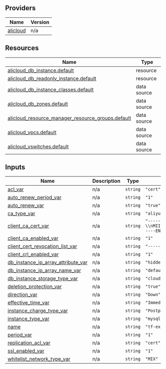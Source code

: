 <!-- BEGIN_TF_DOCS -->
## Providers

| Name | Version |
|------|---------|
| <a name="provider_alicloud"></a> [alicloud](#provider\_alicloud) | n/a |

## Resources

| Name | Type |
|------|------|
| [alicloud_db_instance.default](https://registry.terraform.io/providers/hashicorp/alicloud/latest/docs/resources/db_instance) | resource |
| [alicloud_db_readonly_instance.default](https://registry.terraform.io/providers/hashicorp/alicloud/latest/docs/resources/db_readonly_instance) | resource |
| [alicloud_db_instance_classes.default](https://registry.terraform.io/providers/hashicorp/alicloud/latest/docs/data-sources/db_instance_classes) | data source |
| [alicloud_db_zones.default](https://registry.terraform.io/providers/hashicorp/alicloud/latest/docs/data-sources/db_zones) | data source |
| [alicloud_resource_manager_resource_groups.default](https://registry.terraform.io/providers/hashicorp/alicloud/latest/docs/data-sources/resource_manager_resource_groups) | data source |
| [alicloud_vpcs.default](https://registry.terraform.io/providers/hashicorp/alicloud/latest/docs/data-sources/vpcs) | data source |
| [alicloud_vswitches.default](https://registry.terraform.io/providers/hashicorp/alicloud/latest/docs/data-sources/vswitches) | data source |

## Inputs

| Name | Description | Type | Default | Required |
|------|-------------|------|---------|:--------:|
| <a name="input_acl_var"></a> [acl\_var](#input\_acl\_var) | n/a | `string` | `"cert"` | no |
| <a name="input_auto_renew_period_var"></a> [auto\_renew\_period\_var](#input\_auto\_renew\_period\_var) | n/a | `string` | `"1"` | no |
| <a name="input_auto_renew_var"></a> [auto\_renew\_var](#input\_auto\_renew\_var) | n/a | `string` | `"true"` | no |
| <a name="input_ca_type_var"></a> [ca\_type\_var](#input\_ca\_type\_var) | n/a | `string` | `"aliyun"` | no |
| <a name="input_client_ca_cert_var"></a> [client\_ca\_cert\_var](#input\_client\_ca\_cert\_var) | n/a | `string` | `"-----BEGIN CERTIFICATE-----\\nMIIC+TCCAeGgAwIBAgIJAKfv52qIKAi7MA0GCSqGSIb3DQEBCwUAMBMxETAPBgNV\\nBAMMCHJvb3QtY2ExMB4XDTIxMDQyMzA3Mjk1M1oXDTMxMDQyMTA3Mjk1M1owEzER\\nMA8GA1UEAwwIcm9vdC1jYTEwggEiMA0GCSqGSIb3DQEBAQUAA4IBDwAwggEKAoIB\\nAQCyCXrZgqdge6oSji+URDXN0pMWnq4D8doP8quz09shN9TU4iqtyX+Bw+uYOoNF\\ndNL4W09p8ykca3RzZghXdbHvtSZy5oCe1rup0xaATAgejDZKBi32ogLXdlA5UMyi\\nc0OqIQpOZ+OmeMEVEZP7wsbDy7jS2v59d5OI4tnH2V2SDoWlI/7F9QOq36ER0UqY\\nnnjJGnOsTDVeSy4ZXHMT0pXvSSLHsMMhzSJa6t3CiOuAeAW43zIS9tag0yvJI1v7\\nxKSJTLs9O5V/h+oD9xofQ4kb4kOdStB2KpDteNfJWJoJYdvRMO+g1u6c2ovlc7KR\\nrJPX2ZMJh14q99gPt6Dd+beVAgMBAAGjUDBOMB0GA1UdDgQWBBTDGEb5Aj6SI7hM\\nC+AJa3YTNLdDrTAfBgNVHSMEGDAWgBTDGEb5Aj6SI7hMC+AJa3YTNLdDrTAMBgNV\\nHRMEBTADAQH/MA0GCSqGSIb3DQEBCwUAA4IBAQAXWXp6H4bAMZZN6b/rmuxvn4XP\\n8p/7NN7BgPQSvQ24U5n8Lo2X8yXYZ4Si/NfWBitAqHceTk6rYTFhODG8CykiduHh\\nowfhSjlMj9MGVw3j6I7crBuQ8clUGpy0mUNWJ9ObIdEMaVT+S1Jwk88Byf5FEBxO\\nZLg+hg4NQh9qspFAtnhprU9LbcpVtQFY6uyCPs6OEOpPWF1Vtcu+ibQdIQV/e1SQ\\n3NJ54R3MCfgEb9errFPv/rXscgahSMxW0sDvObAYdeIeiVeBp3wYKKFHeRNFPGT1\\njzei5hlUJzGHf9DlgAH/KODvWUY5cvpuMtJY2yLyJv9xHjjyMnZZAOtHZxfR\\n-----END CERTIFICATE-----"` | no |
| <a name="input_client_ca_enabled_var"></a> [client\_ca\_enabled\_var](#input\_client\_ca\_enabled\_var) | n/a | `string` | `"1"` | no |
| <a name="input_client_cert_revocation_list_var"></a> [client\_cert\_revocation\_list\_var](#input\_client\_cert\_revocation\_list\_var) | n/a | `string` | `"-----BEGIN X509 CRL-----\\nMIIBpzCBkAIBATANBgkqhkiG9w0BAQsFADATMREwDwYDVQQDDAhyb290LWNhMRcN\\nMjEwNDI5MDYwODMyWhcNMjEwNTI5MDYwODMyWjA4MBoCCQCG3wQwiFfYbRcNMjEw\\nNDIzMTE0MTI4WjAaAgkAht8EMIhX2G8XDTIxMDQyOTA2MDc1N1qgDzANMAsGA1Ud\\nFAQEAgIQATANBgkqhkiG9w0BAQsFAAOCAQEAq/M+t0zWLZzqw0T23rZsOhjd2/7+\\nu1aHAW5jtjWU+lY4UxGqRsjUTJZnOiSq1w7CWhGxanyjtY/hmSeO6hGMuCmini8f\\nNEq/jRvfeS7yJieFucnW4JFmz1HbqSr2S1uXRuHB1ziTRtGm3Epe0qynKm6O4L4q\\nCIIqba1gye6H4BmEHaQIi4fplN7buWoeC5Ae9EdxRr3+59P4qJhHD4JGller8/QS\\n3m1g75AHJO1dxvAEWy8DrrbP5SrqrsP8mmoNVIHXzCQPGEMnA1sG84365krwR+GC\\noi1eBKozVqfnyLRA1C/ZY+dtt3I6zocA2Lt2+JX47VsbXApGgAPVIpKN6A==\\n-----END X509 CRL-----"` | no |
| <a name="input_client_crl_enabled_var"></a> [client\_crl\_enabled\_var](#input\_client\_crl\_enabled\_var) | n/a | `string` | `"1"` | no |
| <a name="input_db_instance_ip_array_attribute_var"></a> [db\_instance\_ip\_array\_attribute\_var](#input\_db\_instance\_ip\_array\_attribute\_var) | n/a | `string` | `"hidden"` | no |
| <a name="input_db_instance_ip_array_name_var"></a> [db\_instance\_ip\_array\_name\_var](#input\_db\_instance\_ip\_array\_name\_var) | n/a | `string` | `"default"` | no |
| <a name="input_db_instance_storage_type_var"></a> [db\_instance\_storage\_type\_var](#input\_db\_instance\_storage\_type\_var) | n/a | `string` | `"cloud_essd2"` | no |
| <a name="input_deletion_protection_var"></a> [deletion\_protection\_var](#input\_deletion\_protection\_var) | n/a | `string` | `"true"` | no |
| <a name="input_direction_var"></a> [direction\_var](#input\_direction\_var) | n/a | `string` | `"Down"` | no |
| <a name="input_effective_time_var"></a> [effective\_time\_var](#input\_effective\_time\_var) | n/a | `string` | `"Immediate"` | no |
| <a name="input_instance_charge_type_var"></a> [instance\_charge\_type\_var](#input\_instance\_charge\_type\_var) | n/a | `string` | `"Postpaid"` | no |
| <a name="input_instance_type_var"></a> [instance\_type\_var](#input\_instance\_type\_var) | n/a | `string` | `"mysqlro.n2.medium.1c"` | no |
| <a name="input_name"></a> [name](#input\_name) | n/a | `string` | `"tf-exampleDBInstance_vpc_18686"` | no |
| <a name="input_period_var"></a> [period\_var](#input\_period\_var) | n/a | `string` | `"1"` | no |
| <a name="input_replication_acl_var"></a> [replication\_acl\_var](#input\_replication\_acl\_var) | n/a | `string` | `"cert"` | no |
| <a name="input_ssl_enabled_var"></a> [ssl\_enabled\_var](#input\_ssl\_enabled\_var) | n/a | `string` | `"1"` | no |
| <a name="input_whitelist_network_type_var"></a> [whitelist\_network\_type\_var](#input\_whitelist\_network\_type\_var) | n/a | `string` | `"MIX"` | no |
<!-- END_TF_DOCS -->    